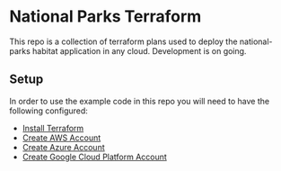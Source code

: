 # National Parks Terraform
This repo is a collection of terraform plans used to deploy the national-parks habitat application in any cloud. Development is on going.

## Setup
In order to use the example code in this repo you will need to have the following configured:

- [Install Terraform](https://www.terraform.io/intro/getting-started/install.html)
- [Create AWS Account](https://portal.aws.amazon.com/gp/aws/developer/registration/index.html)
- [Create Azure Account](https://azure.microsoft.com/en-us/free/)
- [Create Google Cloud Platform Account](https://cloud.google.com/free/)


